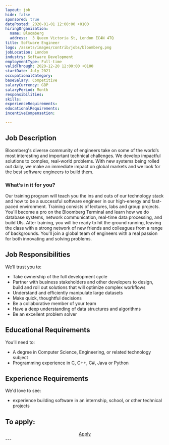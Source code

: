 ```yaml
---
layout: job
hide: false
sponsored: true
datePosted: 2020-01-01 12:00:00 +0100
hiringOrganization:
  name: Bloomberg
  address:  3 Queen Victoria St, London EC4N 4TQ
title: Software Engineer
logo: /assets/images/contrib/jobs/bloomberg.png
jobLocation: London
industry: Software Development
employmentType: Full-time
validThrough: 2020-12-20 12:00:00 +0100
startDate: July 2021
occupationalCategory:
baseSalary: Competitive
salaryCurrency: GBP
salaryPeriod: Month
responsibilities:
skills:
experienceRequirements:
educationalRequirements:
incentiveCompensation:

---
```


## Job Description
Bloomberg's diverse community of engineers take on some of the world’s most interesting and important technical challenges. We develop impactful solutions to complex, real-world problems. With new systems being rolled out daily, we make an immediate impact on global markets and we look for the best software engineers to build them.

### What’s in it for you?

Our training program will teach you the ins and outs of our technology stack and how to be a successful software engineer in our high-energy and fast-paced environment. Training consists of lectures, labs and group projects. You'll become a pro on the Bloomberg Terminal and learn how we do database systems, network communication, real-time data processing, and build UIs. After training, you will be ready to hit the ground running, leaving the class with a strong network of new friends and colleagues from a range of backgrounds. You'll join a global team of engineers with a real passion for both innovating and solving problems.

## Job Responsibilities
We’ll trust you to:
- Take ownership of the full development cycle
- Partner with business stakeholders and other developers to design, build and roll out solutions that will optimize complex workflows
- Understand and efficiently manipulate large datasets
- Make quick, thoughtful decisions
- Be a collaborative member of your team
- Have a deep understanding of data structures and algorithms
- Be an excellent problem solver


## Educational Requirements
You’ll need to:
- A degree in Computer Science, Engineering, or related technology subject
- Programming experience in C, C++, C#, Java or Python

## Experience Requirements
We'd love to see: 
- experience building software in an internship, school, or other technical projects

## To apply:

<div class="to-apply" style="text-align: center">
  <a class="btn btn--dark" style="margin: 20px" href="https://careers.bloomberg.com/job/detail/84363">
    Apply
  </a>
</div>
---
